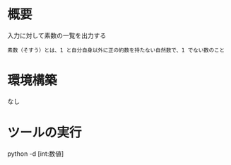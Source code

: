 
# 概要

入力に対して素数の一覧を出力する

```
素数（そすう）とは、1 と自分自身以外に正の約数を持たない自然数で、1 でない数のこと
```

# 環境構築

なし

# ツールの実行

python -d [int:数値]
